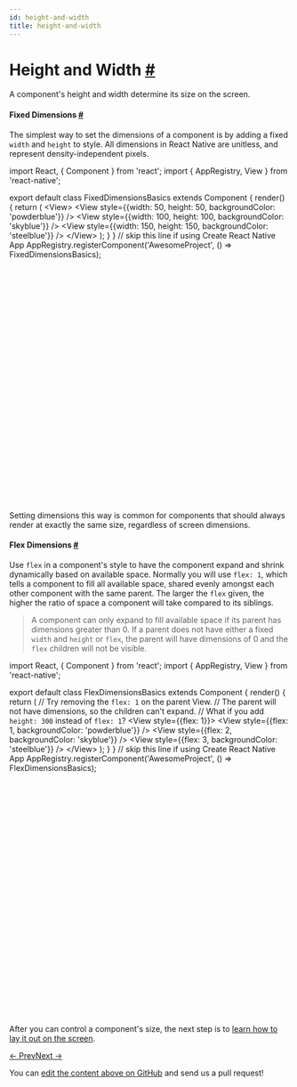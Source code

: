 ```yaml
---
id: height-and-width
title: height-and-width
---
```

<a id="content"></a><h1><a class="anchor" name="height-and-width"></a>Height and Width <a class="hash-link" href="docs/height-and-width.html#height-and-width">#</a></h1><div><p>A component's height and width determine its size on the screen.</p><h4><a class="anchor" name="fixed-dimensions"></a>Fixed Dimensions <a class="hash-link" href="docs/height-and-width.html#fixed-dimensions">#</a></h4><p>The simplest way to set the dimensions of a component is by adding a fixed <code>width</code> and <code>height</code> to style. All dimensions in React Native are unitless, and represent density-independent pixels.</p><div class="web-player"><div class="prism language-javascript">import React<span class="token punctuation">,</span> <span class="token punctuation">{</span> Component <span class="token punctuation">}</span> from <span class="token string">'react'</span><span class="token punctuation">;</span>
import <span class="token punctuation">{</span> AppRegistry<span class="token punctuation">,</span> View <span class="token punctuation">}</span> from <span class="token string">'react-native'</span><span class="token punctuation">;</span>

export default class <span class="token class-name">FixedDimensionsBasics</span> extends <span class="token class-name">Component</span> <span class="token punctuation">{</span>
  <span class="token function">render<span class="token punctuation">(</span></span><span class="token punctuation">)</span> <span class="token punctuation">{</span>
    <span class="token keyword">return</span> <span class="token punctuation">(</span>
      &lt;View<span class="token operator">&gt;</span>
        &lt;View style<span class="token operator">=</span><span class="token punctuation">{</span><span class="token punctuation">{</span>width<span class="token punctuation">:</span> <span class="token number">50</span><span class="token punctuation">,</span> height<span class="token punctuation">:</span> <span class="token number">50</span><span class="token punctuation">,</span> backgroundColor<span class="token punctuation">:</span> <span class="token string">'powderblue'</span><span class="token punctuation">}</span><span class="token punctuation">}</span> <span class="token operator">/</span><span class="token operator">&gt;</span>
        &lt;View style<span class="token operator">=</span><span class="token punctuation">{</span><span class="token punctuation">{</span>width<span class="token punctuation">:</span> <span class="token number">100</span><span class="token punctuation">,</span> height<span class="token punctuation">:</span> <span class="token number">100</span><span class="token punctuation">,</span> backgroundColor<span class="token punctuation">:</span> <span class="token string">'skyblue'</span><span class="token punctuation">}</span><span class="token punctuation">}</span> <span class="token operator">/</span><span class="token operator">&gt;</span>
        &lt;View style<span class="token operator">=</span><span class="token punctuation">{</span><span class="token punctuation">{</span>width<span class="token punctuation">:</span> <span class="token number">150</span><span class="token punctuation">,</span> height<span class="token punctuation">:</span> <span class="token number">150</span><span class="token punctuation">,</span> backgroundColor<span class="token punctuation">:</span> <span class="token string">'steelblue'</span><span class="token punctuation">}</span><span class="token punctuation">}</span> <span class="token operator">/</span><span class="token operator">&gt;</span>
      &lt;<span class="token operator">/</span>View<span class="token operator">&gt;</span>
    <span class="token punctuation">)</span><span class="token punctuation">;</span>
  <span class="token punctuation">}</span>
<span class="token punctuation">}</span>
<span class="token comment" spellcheck="true">
// skip this line if using Create React Native App
</span>AppRegistry<span class="token punctuation">.</span><span class="token function">registerComponent<span class="token punctuation">(</span></span><span class="token string">'AwesomeProject'</span><span class="token punctuation">,</span> <span class="token punctuation">(</span><span class="token punctuation">)</span> <span class="token operator">=</span><span class="token operator">&gt;</span> FixedDimensionsBasics<span class="token punctuation">)</span><span class="token punctuation">;</span></div><iframe style="margin-top:4px;" width="880" height="420" data-src="//cdn.rawgit.com/dabbott/react-native-web-player/gh-v1.2.6/index.html#code=import%20React%2C%20%7B%20Component%20%7D%20from%20'react'%3B%0Aimport%20%7B%20AppRegistry%2C%20View%20%7D%20from%20'react-native'%3B%0A%0Aexport%20default%20class%20FixedDimensionsBasics%20extends%20Component%20%7B%0A%20%20render()%20%7B%0A%20%20%20%20return%20(%0A%20%20%20%20%20%20%3CView%3E%0A%20%20%20%20%20%20%20%20%3CView%20style%3D%7B%7Bwidth%3A%2050%2C%20height%3A%2050%2C%20backgroundColor%3A%20'powderblue'%7D%7D%20%2F%3E%0A%20%20%20%20%20%20%20%20%3CView%20style%3D%7B%7Bwidth%3A%20100%2C%20height%3A%20100%2C%20backgroundColor%3A%20'skyblue'%7D%7D%20%2F%3E%0A%20%20%20%20%20%20%20%20%3CView%20style%3D%7B%7Bwidth%3A%20150%2C%20height%3A%20150%2C%20backgroundColor%3A%20'steelblue'%7D%7D%20%2F%3E%0A%20%20%20%20%20%20%3C%2FView%3E%0A%20%20%20%20)%3B%0A%20%20%7D%0A%7D%0A%0A%2F%2F%20skip%20this%20line%20if%20using%20Create%20React%20Native%20App%0AAppRegistry.registerComponent('AwesomeProject'%2C%20()%20%3D%3E%20FixedDimensionsBasics)%3B" frameborder="0"></iframe></div><p>Setting dimensions this way is common for components that should always render at exactly the same size, regardless of screen dimensions.</p><h4><a class="anchor" name="flex-dimensions"></a>Flex Dimensions <a class="hash-link" href="docs/height-and-width.html#flex-dimensions">#</a></h4><p>Use <code>flex</code> in a component's style to have the component expand and shrink dynamically based on available space. Normally you will use <code>flex: 1</code>, which tells a component to fill all available space, shared evenly amongst each other component with the same parent. The larger the <code>flex</code> given, the higher the ratio of space a component will take compared to its siblings.</p><blockquote><p>A component can only expand to fill available space if its parent has dimensions greater than 0. If a parent does not have either a fixed <code>width</code> and <code>height</code> or <code>flex</code>, the parent will have dimensions of 0 and the <code>flex</code> children will not be visible.</p></blockquote><div class="web-player"><div class="prism language-javascript">import React<span class="token punctuation">,</span> <span class="token punctuation">{</span> Component <span class="token punctuation">}</span> from <span class="token string">'react'</span><span class="token punctuation">;</span>
import <span class="token punctuation">{</span> AppRegistry<span class="token punctuation">,</span> View <span class="token punctuation">}</span> from <span class="token string">'react-native'</span><span class="token punctuation">;</span>

export default class <span class="token class-name">FlexDimensionsBasics</span> extends <span class="token class-name">Component</span> <span class="token punctuation">{</span>
  <span class="token function">render<span class="token punctuation">(</span></span><span class="token punctuation">)</span> <span class="token punctuation">{</span>
    <span class="token keyword">return</span> <span class="token punctuation">(</span>
     <span class="token comment" spellcheck="true"> // Try removing the `flex: 1` on the parent View.
</span>     <span class="token comment" spellcheck="true"> // The parent will not have dimensions, so the children can't expand.
</span>     <span class="token comment" spellcheck="true"> // What if you add `height: 300` instead of `flex: 1`?
</span>      &lt;View style<span class="token operator">=</span><span class="token punctuation">{</span><span class="token punctuation">{</span>flex<span class="token punctuation">:</span> <span class="token number">1</span><span class="token punctuation">}</span><span class="token punctuation">}</span><span class="token operator">&gt;</span>
        &lt;View style<span class="token operator">=</span><span class="token punctuation">{</span><span class="token punctuation">{</span>flex<span class="token punctuation">:</span> <span class="token number">1</span><span class="token punctuation">,</span> backgroundColor<span class="token punctuation">:</span> <span class="token string">'powderblue'</span><span class="token punctuation">}</span><span class="token punctuation">}</span> <span class="token operator">/</span><span class="token operator">&gt;</span>
        &lt;View style<span class="token operator">=</span><span class="token punctuation">{</span><span class="token punctuation">{</span>flex<span class="token punctuation">:</span> <span class="token number">2</span><span class="token punctuation">,</span> backgroundColor<span class="token punctuation">:</span> <span class="token string">'skyblue'</span><span class="token punctuation">}</span><span class="token punctuation">}</span> <span class="token operator">/</span><span class="token operator">&gt;</span>
        &lt;View style<span class="token operator">=</span><span class="token punctuation">{</span><span class="token punctuation">{</span>flex<span class="token punctuation">:</span> <span class="token number">3</span><span class="token punctuation">,</span> backgroundColor<span class="token punctuation">:</span> <span class="token string">'steelblue'</span><span class="token punctuation">}</span><span class="token punctuation">}</span> <span class="token operator">/</span><span class="token operator">&gt;</span>
      &lt;<span class="token operator">/</span>View<span class="token operator">&gt;</span>
    <span class="token punctuation">)</span><span class="token punctuation">;</span>
  <span class="token punctuation">}</span>
<span class="token punctuation">}</span>
<span class="token comment" spellcheck="true">
// skip this line if using Create React Native App
</span>AppRegistry<span class="token punctuation">.</span><span class="token function">registerComponent<span class="token punctuation">(</span></span><span class="token string">'AwesomeProject'</span><span class="token punctuation">,</span> <span class="token punctuation">(</span><span class="token punctuation">)</span> <span class="token operator">=</span><span class="token operator">&gt;</span> FlexDimensionsBasics<span class="token punctuation">)</span><span class="token punctuation">;</span></div><iframe style="margin-top:4px;" width="880" height="420" data-src="//cdn.rawgit.com/dabbott/react-native-web-player/gh-v1.2.6/index.html#code=import%20React%2C%20%7B%20Component%20%7D%20from%20'react'%3B%0Aimport%20%7B%20AppRegistry%2C%20View%20%7D%20from%20'react-native'%3B%0A%0Aexport%20default%20class%20FlexDimensionsBasics%20extends%20Component%20%7B%0A%20%20render()%20%7B%0A%20%20%20%20return%20(%0A%20%20%20%20%20%20%2F%2F%20Try%20removing%20the%20%60flex%3A%201%60%20on%20the%20parent%20View.%0A%20%20%20%20%20%20%2F%2F%20The%20parent%20will%20not%20have%20dimensions%2C%20so%20the%20children%20can't%20expand.%0A%20%20%20%20%20%20%2F%2F%20What%20if%20you%20add%20%60height%3A%20300%60%20instead%20of%20%60flex%3A%201%60%3F%0A%20%20%20%20%20%20%3CView%20style%3D%7B%7Bflex%3A%201%7D%7D%3E%0A%20%20%20%20%20%20%20%20%3CView%20style%3D%7B%7Bflex%3A%201%2C%20backgroundColor%3A%20'powderblue'%7D%7D%20%2F%3E%0A%20%20%20%20%20%20%20%20%3CView%20style%3D%7B%7Bflex%3A%202%2C%20backgroundColor%3A%20'skyblue'%7D%7D%20%2F%3E%0A%20%20%20%20%20%20%20%20%3CView%20style%3D%7B%7Bflex%3A%203%2C%20backgroundColor%3A%20'steelblue'%7D%7D%20%2F%3E%0A%20%20%20%20%20%20%3C%2FView%3E%0A%20%20%20%20)%3B%0A%20%20%7D%0A%7D%0A%0A%2F%2F%20skip%20this%20line%20if%20using%20Create%20React%20Native%20App%0AAppRegistry.registerComponent('AwesomeProject'%2C%20()%20%3D%3E%20FlexDimensionsBasics)%3B" frameborder="0"></iframe></div><p>After you can control a component's size, the next step is to <a href="docs/flexbox.html" target="_blank">learn how to lay it out on the screen</a>.</p></div><div class="docs-prevnext"><a class="docs-prev" href="docs/style.html#content">← Prev</a><a class="docs-next" href="docs/flexbox.html#content">Next →</a></div><p class="edit-page-block">You can <a target="_blank" href="https://github.com/facebook/react-native/blob/master/docs/HeightAndWidth.md">edit the content above on GitHub</a> and send us a pull request!</p>